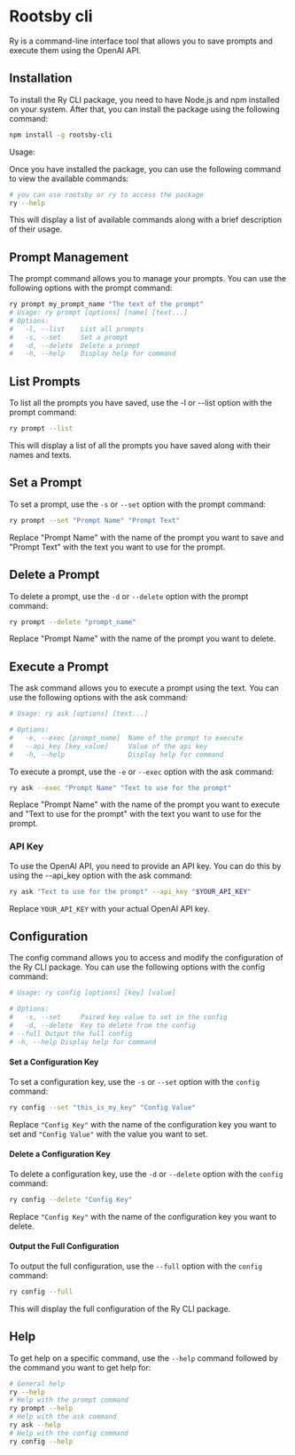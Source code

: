 # Rootsby cli

Ry is a command-line interface tool that allows you to save prompts and execute them using the OpenAI API.

## Installation

To install the Ry CLI package, you need to have Node.js and npm installed on your system. After that, you can install the package using the following command:

```bash
npm install -g rootsby-cli
```
Usage:

Once you have installed the package, you can use the following command to view the available commands:

```bash
# you can use rootsby or ry to access the package
ry --help
```

This will display a list of available commands along with a brief description of their usage.

## Prompt Management

The prompt command allows you to manage your prompts. You can use the following options with the prompt command:

```bash
ry prompt my_prompt_name "The text of the prompt"
# Usage: ry prompt [options] [name] [text...]
# Options:
#   -l, --list    List all prompts
#   -s, --set     Set a prompt
#   -d, --delete  Delete a prompt
#   -h, --help    Display help for command
```
## List Prompts

To list all the prompts you have saved, use the -l or --list option with the prompt command:

```bash
ry prompt --list
```
This will display a list of all the prompts you have saved along with their names and texts.

## Set a Prompt

To set a prompt, use the `-s` or `--set` option with the prompt command:

```bash
ry prompt --set "Prompt Name" "Prompt Text"
```
Replace "Prompt Name" with the name of the prompt you want to save and "Prompt Text" with the text you want to use for the prompt.

## Delete a Prompt

To delete a prompt, use the `-d` or `--delete` option with the prompt command:

```bash
ry prompt --delete "prompt_name"
```

Replace "Prompt Name" with the name of the prompt you want to delete.

## Execute a Prompt

The ask command allows you to execute a prompt using the text. You can use the following options with the ask command:

```bash
# Usage: ry ask [options] [text...]

# Options:
#   -e, --exec [prompt_name]  Name of the prompt to execute
#   --api_key [key_value]     Value of the api key
#   -h, --help                Display help for command
```
To execute a prompt, use the `-e` or `--exec` option with the ask command:

```bash
ry ask --exec "Prompt Name" "Text to use for the prompt"
```

Replace "Prompt Name" with the name of the prompt you want to execute and "Text to use for the prompt" with the text you want to use for the prompt.

### API Key

To use the OpenAI API, you need to provide an API key. You can do this by using the --api_key option with the ask command:

```bash
ry ask "Text to use for the prompt" --api_key "$YOUR_API_KEY" 
```
Replace `YOUR_API_KEY` with your actual OpenAI API key.

## Configuration

The config command allows you to access and modify the configuration of the Ry CLI package. You can use the following options with the config command:

```bash
# Usage: ry config [options] [key] [value]

# Options:
#   -s, --set     Paired key value to set in the config
#   -d, --delete  Key to delete from the config
# --full Output the full config
# -h, --help Display help for command
```
#### Set a Configuration Key

To set a configuration key, use the `-s` or `--set` option with the `config` command:
```bash
ry config --set "this_is_my_key" "Config Value"
```
Replace `"Config Key"` with the name of the configuration key you want to set and `"Config Value"` with the value you want to set.

#### Delete a Configuration Key

To delete a configuration key, use the `-d` or `--delete` option with the `config` command:

```bash
ry config --delete "Config Key"
```
Replace `"Config Key"` with the name of the configuration key you want to delete.

#### Output the Full Configuration

To output the full configuration, use the `--full` option with the `config` command:
```bash
ry config --full
```
This will display the full configuration of the Ry CLI package.

## Help
To get help on a specific command, use the `--help` command followed by the command you want to get help for:

```bash
# General help
ry --help
# Help with the prompt command
ry prompt --help
# Help with the ask command
ry ask --help
# Help with the config command
ry config --help
```